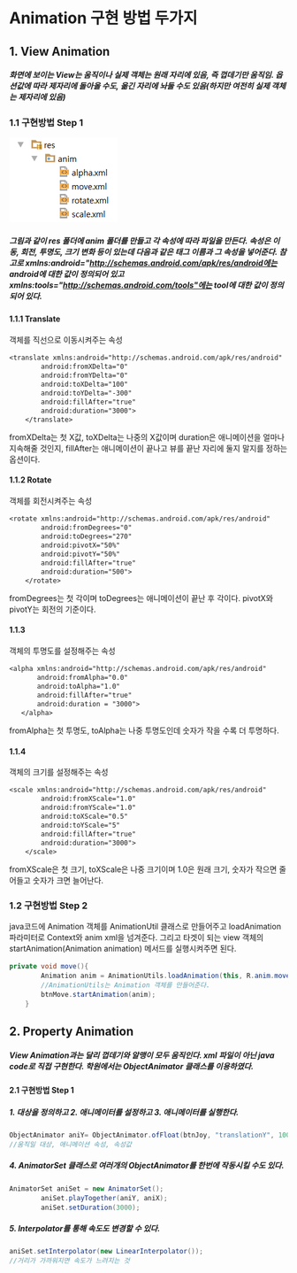 # Animation 구현 방법 두가지

## 1. View Animation
##### 화면에 보이는 View는 움직이나 실제 객체는 원래 자리에 있음, 즉 껍데기만 움직임. 옵션값에 따라 제자리에 돌아올 수도, 옮긴 자리에 놔둘 수도 있음(하지만 여전히 실제 객체는 제자리에 있음)

### 1.1 구현방법 Step 1
![그림](./img/capture.png)
##### 그림과 같이 res 폴더에 anim 폴더를 만들고 각 속성에 따라 파일을 만든다. 속성은 이동, 회전, 투명도, 크기 변화 등이 있는데 다음과 같은 태그 이름과 그 속성을 넣어준다. *참고로 xmlns:android="http://schemas.android.com/apk/res/android에는 android에 대한 값이 정의되어 있고 xmlns:tools="http://schemas.android.com/tools"에는 tool에 대한 값이 정의 되어 있다.*

#### 1.1.1 Translate
객체를 직선으로 이동시켜주는 속성
```
<translate xmlns:android="http://schemas.android.com/apk/res/android"
        android:fromXDelta="0"
        android:fromYDelta="0"
        android:toXDelta="100"
        android:toYDelta="-300"
        android:fillAfter="true"
        android:duration="3000">
    </translate>
```
fromXDelta는 첫 X값, toXDelta는 나중의 X값이며 duration은 애니메이션을 얼마나 지속해줄 것인지, fillAfter는 애니메이션이 끝나고 뷰를 끝난 자리에 둘지 말지를 정하는 옵션이다.

#### 1.1.2 Rotate
객체를 회전시켜주는 속성
```
<rotate xmlns:android="http://schemas.android.com/apk/res/android"
        android:fromDegrees="0"
        android:toDegrees="270"
        android:pivotX="50%"
        android:pivotY="50%"
        android:fillAfter="true"
        android:duration="500">
    </rotate>
```
fromDegrees는 첫 각이며 toDegrees는 애니메이션이 끝난 후 각이다. pivotX와 pivotY는 회전의 기준이다.

#### 1.1.3
객체의 투명도를 설정해주는 속성
```
<alpha xmlns:android="http://schemas.android.com/apk/res/android"
       android:fromAlpha="0.0"
       android:toAlpha="1.0"
       android:fillAfter="true"
       android:duration = "3000">
   </alpha>
```
fromAlpha는 첫 투명도, toAlpha는 나중 투명도인데 숫자가 작을 수록 더 투명하다.

#### 1.1.4
객체의 크기를 설정해주는 속성
```
<scale xmlns:android="http://schemas.android.com/apk/res/android"
        android:fromXScale="1.0"
        android:fromYScale="1.0"
        android:toXScale="0.5"
        android:toYScale="5"
        android:fillAfter="true"
        android:duration="3000">
    </scale>
```
fromXScale은 첫 크기, toXScale은 나중 크기이며 1.0은 원래 크기, 숫자가 작으면 줄어들고 숫자가 크면 늘어난다.

### 1.2 구현방법 Step 2
java코드에 Animation 객체를 AnimationUtil 클래스로 만들어주고 loadAnimation 파라미터로 Context와 anim xml을 넘겨준다. 그리고 타겟이 되는 view 객체의 startAnimation(Animation animation) 메서드를 실행시켜주면 된다.
```java
private void move(){
        Animation anim = AnimationUtils.loadAnimation(this, R.anim.move);
        //AnimationUtils는 Animation 객체를 만들어준다.
        btnMove.startAnimation(anim);
    }
```

## 2. Property Animation
##### View Animation과는 달리 껍데기와 알맹이 모두 움직인다. xml 파일이 아닌 java code로 직접 구현한다. 학원에서는 ObjectAnimator 클래스를 이용하였다.

#### 2.1 구현방법 Step 1
##### 1. 대상을 정의하고 2. 애니메이터를 설정하고 3. 애니메이터를 실행한다.
```java
ObjectAnimator aniY= ObjectAnimator.ofFloat(btnJoy, "translationY", 100);
//움직일 대상, 애니메이션 속성, 속성값
```
##### 4. AnimatorSet 클래스로 여러개의 ObjectAnimator를 한번에 작동시킬 수도 있다.
```java
AnimatorSet aniSet = new AnimatorSet();
        aniSet.playTogether(aniY, aniX);
        aniSet.setDuration(3000);
```
##### 5. Interpolator를 통해 속도도 변경할 수 있다.
```java
aniSet.setInterpolator(new LinearInterpolator());
//거리가 가까워지면 속도가 느려지는 것
```
